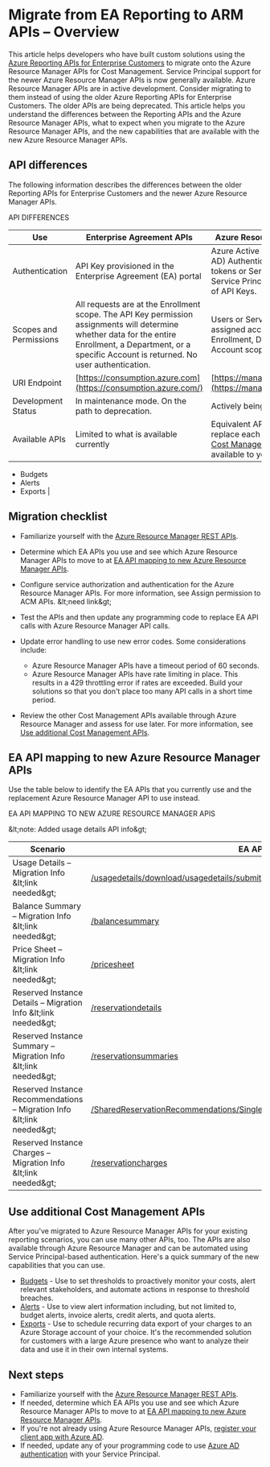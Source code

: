 # Migrate from EA Reporting to ARM APIs – Overview

This article helps developers who have built custom solutions using the [Azure Reporting APIs for Enterprise Customers](https://docs.microsoft.com/en-us/azure/cost-management-billing/manage/enterprise-api) to migrate onto the Azure Resource Manager APIs for Cost Management. Service Principal support for the newer Azure Resource Manager APIs is now generally available. Azure Resource Manager APIs are in active development. Consider migrating to them instead of using the older Azure Reporting APIs for Enterprise Customers. The older APIs are being deprecated. This article helps you understand the differences between the Reporting APIs and the Azure Resource Manager APIs, what to expect when you migrate to the Azure Resource Manager APIs, and the new capabilities that are available with the new Azure Resource Manager APIs.

## **API differences**

The following information describes the differences between the older Reporting APIs for Enterprise Customers and the newer Azure Resource Manager APIs.

API DIFFERENCES

| **Use** | **Enterprise Agreement APIs** | **Azure Resource Manager APIs** |
| --- | --- | --- |
| Authentication | API Key provisioned in the Enterprise Agreement (EA) portal | Azure Active Directory (Azure AD) Authentication using User tokens or Service Principals. Service Principals take the place of API Keys. |
| Scopes and Permissions | All requests are at the Enrollment scope. The API Key permission assignments will determine whether data for the entire Enrollment, a Department, or a specific Account is returned. No user authentication. | Users or Service Principals are assigned access to the Enrollment, Department, or Account scope. |
| URI Endpoint | [https://consumption.azure.com](https://consumption.azure.com/) | [https://management.azure.com](https://management.azure.com/) |
| Development Status | In maintenance mode. On the path to deprecation. | Actively being developed |
| Available APIs | Limited to what is available currently | Equivalent APIs are available to replace each EA API.Additional [Cost Management APIs](https://docs.microsoft.com/en-us/rest/api/cost-management/) are also available to you, including:
- Budgets
- Alerts
- Exports
 |

## **Migration checklist**

- Familiarize yourself with the [Azure Resource Manager REST APIs](https://docs.microsoft.com/en-us/rest/api/azure).
- Determine which EA APIs you use and see which Azure Resource Manager APIs to move to at [EA API mapping to new Azure Resource Manager APIs](https://docs.microsoft.com/en-us/azure/cost-management-billing/costs/migrate-from-enterprise-reporting-to-azure-resource-manager-apis#ea-api-mapping-to-new-azure-resource-manager-apis).
- Configure service authorization and authentication for the Azure Resource Manager APIs. For more information, see Assign permission to ACM APIs. \&lt;need link\&gt;
- Test the APIs and then update any programming code to replace EA API calls with Azure Resource Manager API calls.
- Update error handling to use new error codes. Some considerations include:

  - Azure Resource Manager APIs have a timeout period of 60 seconds.
  - Azure Resource Manager APIs have rate limiting in place. This results in a 429 throttling error if rates are exceeded. Build your solutions so that you don&#39;t place too many API calls in a short time period.

- Review the other Cost Management APIs available through Azure Resource Manager and assess for use later. For more information, see [Use additional Cost Management APIs](https://docs.microsoft.com/en-us/azure/cost-management-billing/costs/migrate-from-enterprise-reporting-to-azure-resource-manager-apis#use-additional-cost-management-apis).

## **EA API mapping to new Azure Resource Manager APIs**

Use the table below to identify the EA APIs that you currently use and the replacement Azure Resource Manager API to use instead.

EA API MAPPING TO NEW AZURE RESOURCE MANAGER APIS

\&lt;note: Added usage details API info\&gt;

| **Scenario** | **EA APIs** | **Azure Resource Manager APIs** |
| --- | --- | --- |
| Usage Details – Migration Info \&lt;link needed\&gt; | [/usagedetails/download](https://docs.microsoft.com/en-us/rest/api/billing/enterprise/billing-enterprise-api-usage-detail)[/usagedetails/submit](https://docs.microsoft.com/en-us/rest/api/billing/enterprise/billing-enterprise-api-usage-detail)[/usagedetails](https://docs.microsoft.com/en-us/rest/api/billing/enterprise/billing-enterprise-api-usage-detail)[/usagedetailsbycustomdate](https://docs.microsoft.com/en-us/rest/api/billing/enterprise/billing-enterprise-api-usage-detail) | [Microsoft.CostManagement/Exports](https://docs.microsoft.com/en-us/rest/api/cost-management/exports/create-or-update) - use for all recurring data ingestion workloadsMicrosoft.CostManagement/generateDetailedCostReport - use for on demand, small datasets \&lt;link needed\&gt; |
| Balance Summary – Migration Info \&lt;link needed\&gt; | [/balancesummary](https://docs.microsoft.com/en-us/rest/api/billing/enterprise/billing-enterprise-api-balance-summary) | [Microsoft.Consumption/balances](https://docs.microsoft.com/en-us/rest/api/consumption/balances/getbybillingaccount) |
| Price Sheet – Migration Info \&lt;link needed\&gt; | [/pricesheet](https://docs.microsoft.com/en-us/rest/api/billing/enterprise/billing-enterprise-api-pricesheet) | [Microsoft.Consumption/pricesheets/default](https://docs.microsoft.com/en-us/rest/api/consumption/pricesheet) – use for negotiated prices[Retail Prices API](https://docs.microsoft.com/en-us/rest/api/cost-management/retail-prices/azure-retail-prices) – use for retail prices |
| Reserved Instance Details – Migration Info \&lt;link needed\&gt; | [/reservationdetails](https://docs.microsoft.com/en-us/rest/api/billing/enterprise/billing-enterprise-api-reserved-instance-usage) | [Microsoft.CostManagement/generateReservationDetailsReport](https://docs.microsoft.com/en-us/rest/api/cost-management/generatereservationdetailsreport) |
| Reserved Instance Summary – Migration Info \&lt;link needed\&gt; | [/reservationsummaries](https://docs.microsoft.com/en-us/rest/api/billing/enterprise/billing-enterprise-api-reserved-instance-usage) | [Microsoft.Consumption/reservationSummaries](https://docs.microsoft.com/en-us/rest/api/consumption/reservationssummaries/list#reservationsummariesdailywithbillingaccountid) |
| Reserved Instance Recommendations – Migration Info \&lt;link needed\&gt; | [/SharedReservationRecommendations](https://docs.microsoft.com/en-us/rest/api/billing/enterprise/billing-enterprise-api-reserved-instance-recommendation)[/SingleReservationRecommendations](https://docs.microsoft.com/en-us/rest/api/billing/enterprise/billing-enterprise-api-reserved-instance-recommendation) | [Microsoft.Consumption/reservationRecommendations](https://docs.microsoft.com/en-us/rest/api/consumption/reservationrecommendations/list) |
| Reserved Instance Charges – Migration Info \&lt;link needed\&gt; | [/reservationcharges](https://docs.microsoft.com/en-us/rest/api/billing/enterprise/billing-enterprise-api-reserved-instance-charges) | [Microsoft.Consumption/reservationTransactions](https://docs.microsoft.com/en-us/rest/api/consumption/reservationtransactions/list) |

## **Use additional Cost Management APIs**

After you&#39;ve migrated to Azure Resource Manager APIs for your existing reporting scenarios, you can use many other APIs, too. The APIs are also available through Azure Resource Manager and can be automated using Service Principal-based authentication. Here&#39;s a quick summary of the new capabilities that you can use.

- [Budgets](https://docs.microsoft.com/en-us/rest/api/consumption/budgets/createorupdate) - Use to set thresholds to proactively monitor your costs, alert relevant stakeholders, and automate actions in response to threshold breaches.
- [Alerts](https://docs.microsoft.com/en-us/rest/api/cost-management/alerts) - Use to view alert information including, but not limited to, budget alerts, invoice alerts, credit alerts, and quota alerts.
- [Exports](https://docs.microsoft.com/en-us/rest/api/cost-management/exports) - Use to schedule recurring data export of your charges to an Azure Storage account of your choice. It&#39;s the recommended solution for customers with a large Azure presence who want to analyze their data and use it in their own internal systems.

## **Next steps**

- Familiarize yourself with the [Azure Resource Manager REST APIs](https://docs.microsoft.com/en-us/rest/api/azure).
- If needed, determine which EA APIs you use and see which Azure Resource Manager APIs to move to at [EA API mapping to new Azure Resource Manager APIs](https://docs.microsoft.com/en-us/azure/cost-management-billing/costs/migrate-from-enterprise-reporting-to-azure-resource-manager-apis#ea-api-mapping-to-new-azure-resource-manager-apis).
- If you&#39;re not already using Azure Resource Manager APIs, [register your client app with Azure AD](https://docs.microsoft.com/en-us/rest/api/azure/#register-your-client-application-with-azure-ad).
- If needed, update any of your programming code to use [Azure AD authentication](https://docs.microsoft.com/en-us/rest/api/azure/#create-the-request) with your Service Principal.